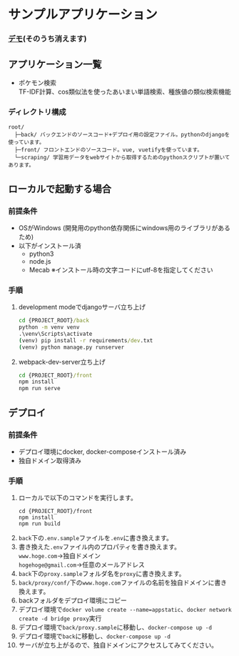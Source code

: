 # サンプルアプリケーション

### [デモ](https://apps.yu-tsuchiya.me/)(そのうち消えます)

## アプリケーション一覧
- ポケモン検索  
    TF-IDF計算、cos類似法を使ったあいまい単語検索、種族値の類似検索機能

### ディレクトリ構成
```
root/
  ├─back/ バックエンドのソースコード+デプロイ用の設定ファイル。pythonのdjangoを使っています。
  ├─front/ フロントエンドのソースコード。vue, vuetifyを使っています。
  └─scraping/ 学習用データをwebサイトから取得するためのpythonスクリプトが置いてあります。
```

## ローカルで起動する場合
### 前提条件
- OSがWindows (開発用のpython依存関係にwindows用のライブラリがあるため)
- 以下がインストール済
    - python3
    - node.js
    - Mecab ※インストール時の文字コードにutf-8を指定してください  
### 手順
1. development modeでdjangoサーバ立ち上げ
    ```cmd
    cd {PROJECT_ROOT}/back
    python -m venv venv
    .\venv\Scripts\activate
    (venv) pip install -r requirements/dev.txt
    (venv) python manage.py runserver
    ```
1. webpack-dev-server立ち上げ
    ```cmd
    cd {PROJECT_ROOT}/front
    npm install
    npm run serve
    ```

## デプロイ
### 前提条件
- デプロイ環境にdocker, docker-composeインストール済み
- 独自ドメイン取得済み

### 手順
1. ローカルで以下のコマンドを実行します。
    ```
    cd {PROJECT_ROOT}/front
    npm install
    npm run build
    ```
1. `back`下の`.env.sample`ファイルを`.env`に書き換えます。
1. 書き換えた`.env`ファイル内のプロパティを書き換えます。  
    `www.hoge.com`->独自ドメイン  
    `hogehoge@gmail.com`->任意のメールアドレス
1. `back`下の`proxy.sample`フォルダ名を`proxy`に書き換えます。
1. `back/proxy/conf/`下の`www.hoge.com`ファイルの名前を独自ドメインに書き換えます。
1. backフォルダをデプロイ環境にコピー
1. デプロイ環境で`docker volume create --name=appstatic`、`docker network create -d bridge proxy`実行
1. デプロイ環境で`back/proxy.sample`に移動し、`docker-compose up -d`
1. デプロイ環境で`back`に移動し、`docker-compose up -d`
1. サーバが立ち上がるので、独自ドメインにアクセスしてみてください。
